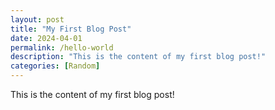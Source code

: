 ```yaml
---
layout: post
title: "My First Blog Post"
date: 2024-04-01
permalink: /hello-world
description: "This is the content of my first blog post!"
categories: [Random]
---
```

This is the content of my first blog post!
